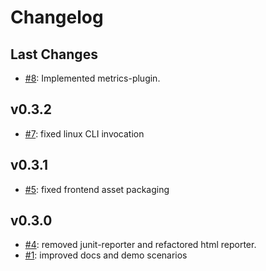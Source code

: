 # Changelog

## Last Changes

- [#8](https://github.com/aixigo/arestocats/pull/8): Implemented metrics-plugin.

## v0.3.2

- [#7](https://github.com/aixigo/arestocats/issues/7): fixed linux CLI invocation

## v0.3.1

- [#5](https://github.com/aixigo/arestocats/issues/5): fixed frontend asset packaging


## v0.3.0

- [#4](https://github.com/aixigo/arestocats/pull/4): removed junit-reporter and refactored html reporter.
- [#1](https://github.com/aixigo/arestocats/issues/1): improved docs and demo scenarios
